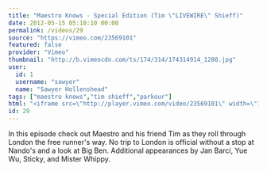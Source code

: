 ```yaml
---
title: "Maestro Knows - Special Edition (Tim \"LIVEWIRE\" Shieff)"
date: 2012-05-15 05:10:10 00:00
permalink: /videos/29
source: "https://vimeo.com/23569101"
featured: false
provider: "Vimeo"
thumbnail: "http://b.vimeocdn.com/ts/174/314/174314914_1280.jpg"
user:
  id: 1
  username: "sawyer"
  name: "Sawyer Hollenshead"
tags: ["maestro knows","tim shieff","parkour"]
html: "<iframe src=\"http://player.vimeo.com/video/23569101\" width=\"1280\" height=\"720\" frameborder=\"0\" webkitAllowFullScreen mozallowfullscreen allowFullScreen></iframe>"
id: 29
---
```


In this episode check out Maestro and his friend Tim as they roll through London the free runner's way. No trip to London is official without a stop at Nando's and a look at Big Ben. Additional appearances by Jan Barci, Yue Wu, Sticky, and Mister Whippy.
